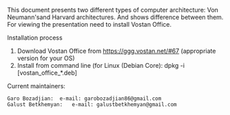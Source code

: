    This document presents two different types of computer architecture: Von Neumann'sand Harvard architectures. And shows difference between them. For viewing the presentation need to install Vostan Office.

   
   Installation process
   
   1. Download Vostan Office from https://ggg.vostan.net/#67 (appropriate version 
      for your OS)
   2. Install from command line (for Linux (Debian Core): 
      dpkg -i [vostan_office_*.deb]


   Current maintainers:

	Garo Bozadjian:  e-mail: garobozadjian86@gmail.com
	Galust Betkhemyan:   e-mail: galustbetkhemyan@gmail.com
 
